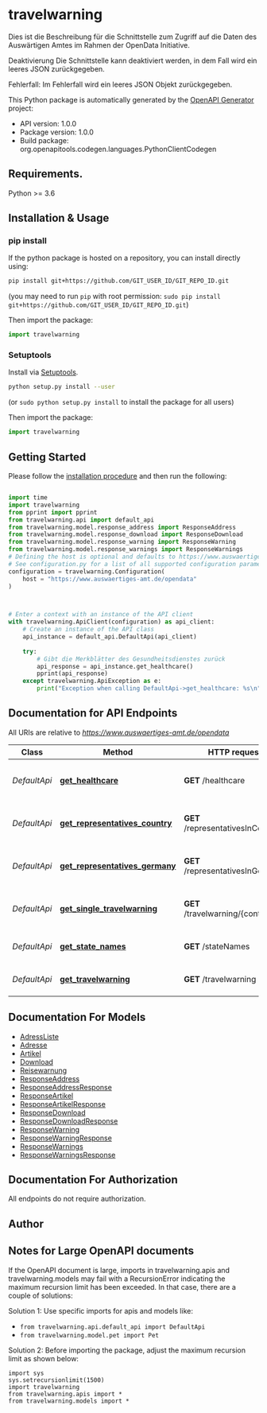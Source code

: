 # travelwarning
Dies ist die Beschreibung für die Schnittstelle zum Zugriff auf die Daten des Auswärtigen Amtes im Rahmen der OpenData Initiative.

Deaktivierung
Die Schnittstelle kann deaktiviert werden, in dem Fall wird ein leeres JSON zurückgegeben.

Fehlerfall:
 Im Fehlerfall wird ein leeres JSON Objekt zurückgegeben.

This Python package is automatically generated by the [OpenAPI Generator](https://openapi-generator.tech) project:

- API version: 1.0.0
- Package version: 1.0.0
- Build package: org.openapitools.codegen.languages.PythonClientCodegen

## Requirements.

Python >= 3.6

## Installation & Usage
### pip install

If the python package is hosted on a repository, you can install directly using:

```sh
pip install git+https://github.com/GIT_USER_ID/GIT_REPO_ID.git
```
(you may need to run `pip` with root permission: `sudo pip install git+https://github.com/GIT_USER_ID/GIT_REPO_ID.git`)

Then import the package:
```python
import travelwarning
```

### Setuptools

Install via [Setuptools](http://pypi.python.org/pypi/setuptools).

```sh
python setup.py install --user
```
(or `sudo python setup.py install` to install the package for all users)

Then import the package:
```python
import travelwarning
```

## Getting Started

Please follow the [installation procedure](#installation--usage) and then run the following:

```python

import time
import travelwarning
from pprint import pprint
from travelwarning.api import default_api
from travelwarning.model.response_address import ResponseAddress
from travelwarning.model.response_download import ResponseDownload
from travelwarning.model.response_warning import ResponseWarning
from travelwarning.model.response_warnings import ResponseWarnings
# Defining the host is optional and defaults to https://www.auswaertiges-amt.de/opendata
# See configuration.py for a list of all supported configuration parameters.
configuration = travelwarning.Configuration(
    host = "https://www.auswaertiges-amt.de/opendata"
)



# Enter a context with an instance of the API client
with travelwarning.ApiClient(configuration) as api_client:
    # Create an instance of the API class
    api_instance = default_api.DefaultApi(api_client)
    
    try:
        # Gibt die Merkblätter des Gesundheitsdienstes zurück
        api_response = api_instance.get_healthcare()
        pprint(api_response)
    except travelwarning.ApiException as e:
        print("Exception when calling DefaultApi->get_healthcare: %s\n" % e)
```

## Documentation for API Endpoints

All URIs are relative to *https://www.auswaertiges-amt.de/opendata*

Class | Method | HTTP request | Description
------------ | ------------- | ------------- | -------------
*DefaultApi* | [**get_healthcare**](docs/DefaultApi.md#get_healthcare) | **GET** /healthcare | Gibt die Merkblätter des Gesundheitsdienstes zurück
*DefaultApi* | [**get_representatives_country**](docs/DefaultApi.md#get_representatives_country) | **GET** /representativesInCountry | Gibt eine Liste der deutschen Vertretungen im Ausland zurück
*DefaultApi* | [**get_representatives_germany**](docs/DefaultApi.md#get_representatives_germany) | **GET** /representativesInGermany | Gibt eine Liste der ausländischen Vertretungen in Deutschland zurück
*DefaultApi* | [**get_single_travelwarning**](docs/DefaultApi.md#get_single_travelwarning) | **GET** /travelwarning/{contentId} | Gibt einen Reise- und Sicherheitshinweis zurück
*DefaultApi* | [**get_state_names**](docs/DefaultApi.md#get_state_names) | **GET** /stateNames | Gibt das Verzeichnis der Staatennamen zurück
*DefaultApi* | [**get_travelwarning**](docs/DefaultApi.md#get_travelwarning) | **GET** /travelwarning | Gibt alle Reise- und Sicherheitshinweise zurück


## Documentation For Models

 - [AdressListe](docs/AdressListe.md)
 - [Adresse](docs/Adresse.md)
 - [Artikel](docs/Artikel.md)
 - [Download](docs/Download.md)
 - [Reisewarnung](docs/Reisewarnung.md)
 - [ResponseAddress](docs/ResponseAddress.md)
 - [ResponseAddressResponse](docs/ResponseAddressResponse.md)
 - [ResponseArtikel](docs/ResponseArtikel.md)
 - [ResponseArtikelResponse](docs/ResponseArtikelResponse.md)
 - [ResponseDownload](docs/ResponseDownload.md)
 - [ResponseDownloadResponse](docs/ResponseDownloadResponse.md)
 - [ResponseWarning](docs/ResponseWarning.md)
 - [ResponseWarningResponse](docs/ResponseWarningResponse.md)
 - [ResponseWarnings](docs/ResponseWarnings.md)
 - [ResponseWarningsResponse](docs/ResponseWarningsResponse.md)


## Documentation For Authorization

 All endpoints do not require authorization.

## Author




## Notes for Large OpenAPI documents
If the OpenAPI document is large, imports in travelwarning.apis and travelwarning.models may fail with a
RecursionError indicating the maximum recursion limit has been exceeded. In that case, there are a couple of solutions:

Solution 1:
Use specific imports for apis and models like:
- `from travelwarning.api.default_api import DefaultApi`
- `from travelwarning.model.pet import Pet`

Solution 2:
Before importing the package, adjust the maximum recursion limit as shown below:
```
import sys
sys.setrecursionlimit(1500)
import travelwarning
from travelwarning.apis import *
from travelwarning.models import *
```

